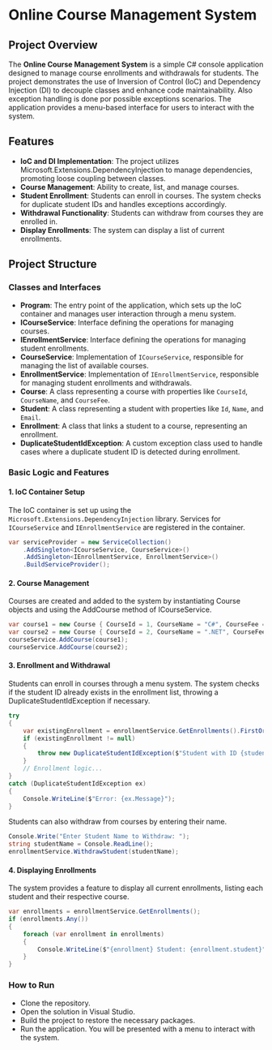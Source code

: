 # Online Course Management System

## Project Overview

The **Online Course Management System** is a simple C# console application designed to manage course enrollments and withdrawals for students. The project demonstrates the use of Inversion of Control (IoC) and Dependency Injection (DI) to decouple classes and enhance code maintainability. Also exception handling is done por possible exceptions scenarios. The application provides a menu-based interface for users to interact with the system.

## Features

- **IoC and DI Implementation**: The project utilizes Microsoft.Extensions.DependencyInjection to manage dependencies, promoting loose coupling between classes.
- **Course Management**: Ability to create, list, and manage courses.
- **Student Enrollment**: Students can enroll in courses. The system checks for duplicate student IDs and handles exceptions accordingly.
- **Withdrawal Functionality**: Students can withdraw from courses they are enrolled in.
- **Display Enrollments**: The system can display a list of current enrollments.

## Project Structure

### Classes and Interfaces

- **Program**: The entry point of the application, which sets up the IoC container and manages user interaction through a menu system.
- **ICourseService**: Interface defining the operations for managing courses.
- **IEnrollmentService**: Interface defining the operations for managing student enrollments.
- **CourseService**: Implementation of `ICourseService`, responsible for managing the list of available courses.
- **EnrollmentService**: Implementation of `IEnrollmentService`, responsible for managing student enrollments and withdrawals.
- **Course**: A class representing a course with properties like `CourseId`, `CourseName`, and `CourseFee`.
- **Student**: A class representing a student with properties like `Id`, `Name`, and `Email`.
- **Enrollment**: A class that links a student to a course, representing an enrollment.
- **DuplicateStudentIdException**: A custom exception class used to handle cases where a duplicate student ID is detected during enrollment.

### Basic Logic and Features

#### 1. **IoC Container Setup**
   The IoC container is set up using the `Microsoft.Extensions.DependencyInjection` library. Services for `ICourseService` and `IEnrollmentService` are registered in the container.

   ```csharp
   var serviceProvider = new ServiceCollection()
       .AddSingleton<ICourseService, CourseService>()
       .AddSingleton<IEnrollmentService, EnrollmentService>()
       .BuildServiceProvider();
  ```

#### 2. Course Management
Courses are created and added to the system by instantiating Course objects and using the AddCourse method of ICourseService.

```csharp
var course1 = new Course { CourseId = 1, CourseName = "C#", CourseFee = 12000 };
var course2 = new Course { CourseId = 2, CourseName = ".NET", CourseFee = 15000 };
courseService.AddCourse(course1);
courseService.AddCourse(course2);
```

#### 3. Enrollment and Withdrawal
Students can enroll in courses through a menu system. The system checks if the student ID already exists in the enrollment list, throwing a DuplicateStudentIdException if necessary.

```csharp
try
{
    var existingEnrollment = enrollmentService.GetEnrollments().FirstOrDefault(e => e.student.Id == studentId);
    if (existingEnrollment != null)
    {
        throw new DuplicateStudentIdException($"Student with ID {studentId} already exists.");
    }
    // Enrollment logic...
}
catch (DuplicateStudentIdException ex)
{
    Console.WriteLine($"Error: {ex.Message}");
}
```

Students can also withdraw from courses by entering their name.

```csharp
Console.Write("Enter Student Name to Withdraw: ");
string studentName = Console.ReadLine();
enrollmentService.WithdrawStudent(studentName);
```

#### 4. Displaying Enrollments
The system provides a feature to display all current enrollments, listing each student and their respective course.

```csharp
var enrollments = enrollmentService.GetEnrollments();
if (enrollments.Any())
{
    foreach (var enrollment in enrollments)
    {
        Console.WriteLine($"{enrollment} Student: {enrollment.student}");
    }
}
```

### How to Run
- Clone the repository.
- Open the solution in Visual Studio.
- Build the project to restore the necessary packages.
- Run the application. You will be presented with a menu to interact with the system.

